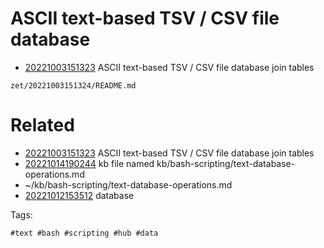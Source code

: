 # ASCII text-based TSV / CSV file database

- [20221003151323](/zet/20221003151323/README.md) ASCII text-based TSV / CSV file database join tables

` zet/20221003151324/README.md `

# Related

- [20221003151323](/zet/20221003151323/README.md) ASCII text-based TSV / CSV file database join tables
- [20221014190244](/zet/20221014190244/README.md) kb file named kb/bash-scripting/text-database-operations.md
- ~/kb/bash-scripting/text-database-operations.md
- [20221012153512](/zet/20221012153512/README.md) database

Tags:

    #text #bash #scripting #hub #data
